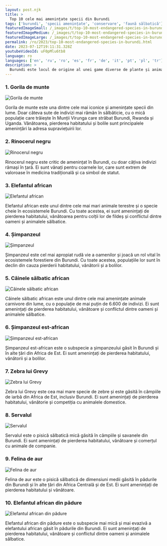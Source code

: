 ```yaml
---
layout: post.njk
title: >
  Top 10 cele mai amenințate specii din Burundi
tags: ['burundi', 'specii amenințate', 'conservare', 'faună sălbatică']
featuredImageSmall: /_images/t/top-10-most-endangered-species-in-burundi-cover-ro-small.webp
featuredImageMedium: /_images/t/top-10-most-endangered-species-in-burundi-cover-ro-medium.webp
featuredImageLarge: /_images/t/top-10-most-endangered-species-in-burundi-cover-ro-large.webp
permalink: /ro/2023/top-10-most-endangered-species-in-burundi.html
date: 2023-07-12T19:11:31.328Z
youtubeVideoId: uF0pMlu6tb8
language: ro
languages: ['en', 'ru', 'ro', 'es', 'fr', 'de', 'it', 'pt', 'pl', 'tr']
description: >
  Burundi este locul de origine al unei game diverse de plante și animale, dar multe dintre speciile sale sunt în pericol de dispariție din cauza pierderii habitatului, a vânătorii și a altor activități umane. Iată cele mai amenințate 10 specii din Burundi.
---
```


### 1. Gorila de munte

![Gorila de munte](/_images/f/fa8004b0ece46fd39f8eb06a61c26a16-medium.webp)

Gorila de munte este una dintre cele mai iconice și amenințate specii din lume. Doar câteva sute de indivizi mai rămân în sălbăticie, cu o mică populație care trăiește în Munții Virunga care străbat Burundi, Rwanda și Uganda. Vânătoarea, pierderea habitatului și bolile sunt principalele amenințări la adresa supraviețuirii lor.

### 2. Rinocerul negru

![Rinocerul negru](/_images/0/0942e9a05a323d267a1ecab58aaf93f0-medium.webp)

Rinocerul negru este critic de amenințat în Burundi, cu doar câțiva indivizi rămași în țară. Ei sunt vânați pentru coarnele lor, care sunt extrem de valoroase în medicina tradițională și ca simbol de statut.

### 3. Elefantul african

![Elefantul african](/_images/d/d3fd4e72b3dbfbf032ed46e71388d975-medium.webp)

Elefantul african este unul dintre cele mai mari animale terestre și o specie cheie în ecosistemele Burundi. Cu toate acestea, ei sunt amenințați de pierderea habitatului, vânătoarea pentru colții lor de fildeș și conflictul dintre oameni și animalele sălbatice.

### 4. Șimpanzeul

![Șimpanzeul](/_images/9/96bf90877a225b833e13ef326b536e94-medium.webp)

Șimpanzeul este cel mai apropiat rudă vie a oamenilor și joacă un rol vital în ecosistemele forestiere din Burundi. Cu toate acestea, populațiile lor sunt în declin din cauza pierderii habitatului, vânătorii și a bolilor.

### 5. Câinele sălbatic african

![Câinele sălbatic african](/_images/4/479504dad008fa223531329845777292-medium.webp)

Câinele sălbatic african este unul dintre cele mai amenințate animale carnivore din lume, cu o populație de mai puțin de 6.600 de indivizi. Ei sunt amenințați de pierderea habitatului, vânătoare și conflictul dintre oameni și animalele sălbatice.

### 6. Șimpanzeul est-african

![Șimpanzeul est-african](/_images/2/2bc2187c46da06ffbc4495a417e814d2-medium.webp)

Șimpanzeul est-african este o subspecie a șimpanzeului găsit în Burundi și în alte țări din Africa de Est. Ei sunt amenințați de pierderea habitatului, vânătorii și a bolilor.

### 7. Zebra lui Grevy

![Zebra lui Grevy](/_images/1/107922ecd55d22ba7e6c06fb4ce5889a-medium.webp)

Zebra lui Grevy este cea mai mare specie de zebre și este găsită în câmpiile de iarbă din Africa de Est, inclusiv Burundi. Ei sunt amenințați de pierderea habitatului, vânătorie și competiția cu animalele domestice.

### 8. Servalul

![Servalul](/_images/b/b69098cf1a71732b8dc06a711358e836-medium.webp)

Servalul este o pisică sălbatică mică găsită în câmpiile și savanele din Burundi. Ei sunt amenințați de pierderea habitatului, vânătoare și comerțul cu animale de companie.

### 9. Felina de aur

![Felina de aur](/_images/5/57d933bbf38fb11cffe618ae2ca93325-medium.webp)

Felina de aur este o pisică sălbatică de dimensiuni medii găsită în pădurile din Burundi și în alte țări din Africa Centrală și de Est. Ei sunt amenințați de pierderea habitatului și vânătoare.

### 10. Elefantul african din pădure

![Elefantul african din pădure](/_images/a/a814404e9f5cfb54022e917e8df587eb-medium.webp)

Elefantul african din pădure este o subspecie mai mică și mai evazivă a elefantului african găsit în pădurile din Burundi. Ei sunt amenințați de pierderea habitatului, vânătoare și conflictul dintre oameni și animalele sălbatice.

